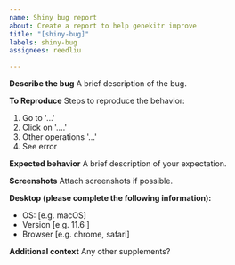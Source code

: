 ```yaml
---
name: Shiny bug report
about: Create a report to help genekitr improve
title: "[shiny-bug]"
labels: shiny-bug
assignees: reedliu

---
```


**Describe the bug**
A brief description of the bug.

**To Reproduce**
Steps to reproduce the behavior:
1. Go to '...'
2. Click on '....'
3. Other operations '...'
4. See error

**Expected behavior**
A brief description of your expectation.

**Screenshots**
Attach screenshots if possible.

**Desktop (please complete the following information):**
 - OS: [e.g. macOS]
 - Version [e.g. 11.6 ]
 - Browser [e.g. chrome, safari]

**Additional context**
Any other supplements?
